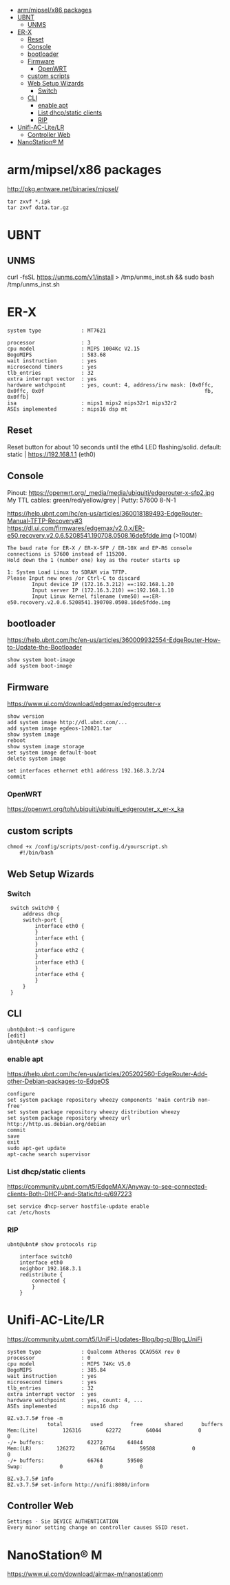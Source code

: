 <!-- TOC -->

- [arm/mipsel/x86 packages](#armmipselx86-packages)
- [UBNT](#ubnt)
    - [UNMS](#unms)
- [ER-X](#er-x)
    - [Reset](#reset)
    - [Console](#console)
    - [bootloader](#bootloader)
    - [Firmware](#firmware)
        - [OpenWRT](#openwrt)
    - [custom scripts](#custom-scripts)
    - [Web Setup Wizards](#web-setup-wizards)
        - [Switch](#switch)
    - [CLI](#cli)
        - [enable apt](#enable-apt)
        - [List dhcp/static clients](#list-dhcpstatic-clients)
        - [RIP](#rip)
- [Unifi-AC-Lite/LR](#unifi-ac-litelr)
    - [Controller Web](#controller-web)
- [NanoStation® M](#nanostation%C2%AE-m)

<!-- /TOC -->

# arm/mipsel/x86 packages
http://pkg.entware.net/binaries/mipsel/

    tar zxvf *.ipk
    tar zxvf data.tar.gz

# UBNT
## UNMS
curl -fsSL https://unms.com/v1/install > /tmp/unms_inst.sh && sudo bash /tmp/unms_inst.sh

# ER-X
```
system type             : MT7621

processor               : 3
cpu model               : MIPS 1004Kc V2.15
BogoMIPS                : 583.68
wait instruction        : yes
microsecond timers      : yes
tlb_entries             : 32
extra interrupt vector  : yes
hardware watchpoint     : yes, count: 4, address/irw mask: [0x0ffc, 0x0ffc, 0x0f                                                    fb, 0x0ffb]
isa                     : mips1 mips2 mips32r1 mips32r2
ASEs implemented        : mips16 dsp mt
```

## Reset
Reset button for about 10 seconds until the eth4 LED flashing/solid. 
default: static | https://192.168.1.1 (eth0)

## Console
Pinout: https://openwrt.org/_media/media/ubiquiti/edgerouter-x-sfp2.jpg  
My TTL cables: green/red/yellow/grey | Putty: 57600 8-N-1  

https://help.ubnt.com/hc/en-us/articles/360018189493-EdgeRouter-Manual-TFTP-Recovery#3  
https://dl.ui.com/firmwares/edgemax/v2.0.x/ER-e50.recovery.v2.0.6.5208541.190708.0508.16de5fdde.img (>100M)  

    The baud rate for ER-X / ER-X-SFP / ER-10X and EP-R6 console connections is 57600 instead of 115200.
    Hold down the 1 (number one) key as the router starts up

    1: System Load Linux to SDRAM via TFTP.
    Please Input new ones /or Ctrl-C to discard
            Input device IP (172.16.3.212) ==:192.168.1.20
            Input server IP (172.16.3.210) ==:192.168.1.10
            Input Linux Kernel filename (vme50) ==:ER-e50.recovery.v2.0.6.5208541.190708.0508.16de5fdde.img
        
## bootloader
https://help.ubnt.com/hc/en-us/articles/360009932554-EdgeRouter-How-to-Update-the-Bootloader

    show system boot-image
    add system boot-image

## Firmware
https://www.ui.com/download/edgemax/edgerouter-x

    show version 
    add system image http://dl.ubnt.com/...
    add system image egdeos-120821.tar
    show system image 
    reboot
    show system image storage 
    set system image default-boot 
    delete system image 

    set interfaces ethernet eth1 address 192.168.3.2/24
    commit

### OpenWRT
https://openwrt.org/toh/ubiquiti/ubiquiti_edgerouter_x_er-x_ka

## custom scripts    
    chmod +x /config/scripts/post-config.d/yourscript.sh
        #!/bin/bash

## Web Setup Wizards
### Switch

     switch switch0 {
         address dhcp
         switch-port {
             interface eth0 {
             }
             interface eth1 {
             }
             interface eth2 {
             }
             interface eth3 {
             }
             interface eth4 {
             }
         }
     }

## CLI

    ubnt@ubnt:~$ configure
    [edit]
    ubnt@ubnt# show
    
### enable apt
https://help.ubnt.com/hc/en-us/articles/205202560-EdgeRouter-Add-other-Debian-packages-to-EdgeOS

    configure
    set system package repository wheezy components 'main contrib non-free'
    set system package repository wheezy distribution wheezy 
    set system package repository wheezy url http://http.us.debian.org/debian
    commit
    save
    exit
    sudo apt-get update
    apt-cache search supervisor
    
### List dhcp/static clients
https://community.ubnt.com/t5/EdgeMAX/Anyway-to-see-connected-clients-Both-DHCP-and-Static/td-p/697223  

    set service dhcp-server hostfile-update enable  
    cat /etc/hosts
    
### RIP
    ubnt@ubnt# show protocols rip

        interface switch0
        interface eth0
        neighbor 192.168.3.1
        redistribute {
            connected {
            }
        }

# Unifi-AC-Lite/LR
https://community.ubnt.com/t5/UniFi-Updates-Blog/bg-p/Blog_UniFi

```
system type             : Qualcomm Atheros QCA956X rev 0
processor               : 0
cpu model               : MIPS 74Kc V5.0
BogoMIPS                : 385.84
wait instruction        : yes
microsecond timers      : yes
tlb_entries             : 32
extra interrupt vector  : yes
hardware watchpoint     : yes, count: 4, ...
ASEs implemented        : mips16 dsp

BZ.v3.7.5# free -m
             total         used         free       shared      buffers
Mem:(Lite)        126316        62272        64044            0            0
-/+ buffers:              62272        64044
Mem:(LR)        126272        66764        59508            0            0
-/+ buffers:              66764        59508
Swap:            0            0            0

BZ.v3.7.5# info
BZ.v3.7.5# set-inform http://unifi:8080/inform
```

## Controller Web

    Settings - Sie DEVICE AUTHENTICATION
    Every minor setting change on controller causes SSID reset.

# NanoStation® M
https://www.ui.com/download/airmax-m/nanostationm
